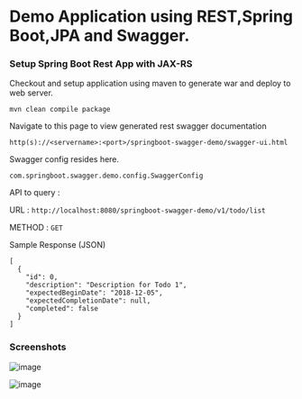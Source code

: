 # Demo Application using REST,Spring Boot,JPA and Swagger.

### Setup Spring Boot Rest App with JAX-RS

Checkout and setup application using maven to generate war and deploy to web server.

```mvn clean compile package```

Navigate to this page to view generated rest swagger documentation

```http(s)://<servername>:<port>/springboot-swagger-demo/swagger-ui.html```
 
 Swagger config resides here.
 
```com.springboot.swagger.demo.config.SwaggerConfig```

API to query  :

URL : ```http://localhost:8080/springboot-swagger-demo/v1/todo/list```

METHOD : ```GET```

Sample Response (JSON)
```
[
  {
    "id": 0,
    "description": "Description for Todo 1",
    "expectedBeginDate": "2018-12-05",
    "expectedCompletionDate": null,
    "completed": false
  }
]

```

### Screenshots

![image](https://user-images.githubusercontent.com/17017086/49659023-ef85b600-fa08-11e8-8596-af788c0293cb.png)

![image](https://user-images.githubusercontent.com/17017086/49542869-4ae66580-f89c-11e8-9c44-cb0e48f2d033.png)
